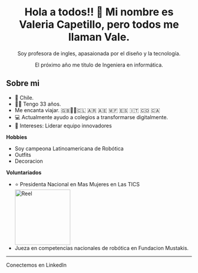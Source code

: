 <h1 align="center">Hola a todos!! 👋 Mi nombre es Valeria Capetillo, pero todos me llaman Vale.</h1>
<p align="center">
  Soy profesora de ingles, apasaionada por el diseño y la tecnología. 
  </p>
<p align="center">
El próximo año me titulo de Ingeniera en informática.
  </p>

<h2>
  <strong>Sobre mi</strong>
</h2>
<ul>
  <li>📍 Chile.</li>
  <li>👩‍💻 Tengo 33 años.</li>
  <li> Me encanta viajar. 🇬🇧🤖🥇🇨🇱 🇦🇷 🇦🇪 🇲🇫 🇪🇸 🇮🇹 🇨🇴 🇨🇦</li>
  <li>
    💻 Actualmente ayudo a colegios a transformarse digitalmente.
  </li>
  <li>🧐 Intereses: Liderar equipo innovadores </li>
</ul>

<p>
  <strong>Hobbies</strong>
</p>
<ul>
  <li>
    Soy campeona Latinoamericana de Robótica
  </li>
  <li> Outfits</li>
  <li> Decoracion</li>
</ul>

<p><strong>Voluntariados</strong></p>
<ul>
  
  <li>⭐ Presidenta Nacional en Mas Mujeres en Las TICS</li>
  <a href="https://www.instagram.com/reel/CuPUX_bAc0H/" target="_blank">
    <img
      src="https://www.instagram.com/reel/CuPUX_bAc0H/c"
      alt="Reel"
      width="150"
      height="150"
    />
  </a>
   <li>Jueza en competencias nacionales de robótica en Fundacion Mustakis.</li>
</ul>

---

<p align="left">
   Conectemos en LinkedIn
    <a href="www.linkedin.com/comm/mynetwork/discovery-see-all?usecase=PEOPLE_FOLLOWS&followMember=valeriacapetillo" target="_blank">   </a>
</p>

